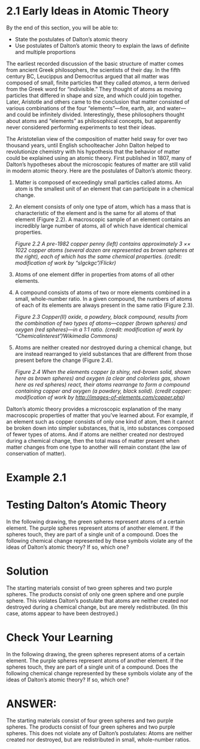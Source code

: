 # 2.1 Early Ideas in Atomic Theory 

By the end of this section, you will be able to:

*   State the postulates of Dalton’s atomic theory
*   Use postulates of Dalton’s atomic theory to explain the laws of definite and multiple proportions

The earliest recorded discussion of the basic structure of matter comes from ancient Greek philosophers, the scientists of their day. In the fifth century BC, Leucippus and Democritus argued that all matter was composed of small, finite particles that they called _atomos_, a term derived from the Greek word for “indivisible.” They thought of atoms as moving particles that differed in shape and size, and which could join together. Later, Aristotle and others came to the conclusion that matter consisted of various combinations of the four “elements”—fire, earth, air, and water—and could be infinitely divided. Interestingly, these philosophers thought about atoms and “elements” as philosophical concepts, but apparently never considered performing experiments to test their ideas.

The Aristotelian view of the composition of matter held sway for over two thousand years, until English schoolteacher John Dalton helped to revolutionize chemistry with his hypothesis that the behavior of matter could be explained using an atomic theory. First published in 1807, many of Dalton’s hypotheses about the microscopic features of matter are still valid in modern atomic theory. Here are the postulates of Dalton’s atomic theory.

1.  Matter is composed of exceedingly small particles called atoms. An atom is the smallest unit of an element that can participate in a chemical change.
2.  An element consists of only one type of atom, which has a mass that is characteristic of the element and is the same for all atoms of that element (Figure 2.2). A macroscopic sample of an element contains an incredibly large number of atoms, all of which have identical chemical properties.
    
    _Figure 2.2 A pre-1982 copper penny (left) contains approximately 3 ×× 1022 copper atoms (several dozen are represented as brown spheres at the right), each of which has the same chemical properties. (credit: modification of work by “slgckgc”/Flickr)_
    
3.  Atoms of one element differ in properties from atoms of all other elements.
4.  A compound consists of atoms of two or more elements combined in a small, whole-number ratio. In a given compound, the numbers of atoms of each of its elements are always present in the same ratio (Figure 2.3).
    
    _Figure 2.3 Copper(II) oxide, a powdery, black compound, results from the combination of two types of atoms—copper (brown spheres) and oxygen (red spheres)—in a 1:1 ratio. (credit: modification of work by “Chemicalinterest”/Wikimedia Commons)_
    
5.  Atoms are neither created nor destroyed during a chemical change, but are instead rearranged to yield substances that are different from those present before the change (Figure 2.4).
    
    _Figure 2.4 When the elements copper (a shiny, red-brown solid, shown here as brown spheres) and oxygen (a clear and colorless gas, shown here as red spheres) react, their atoms rearrange to form a compound containing copper and oxygen (a powdery, black solid). (credit copper: modification of work by http://images-of-elements.com/copper.php)_
    

Dalton’s atomic theory provides a microscopic explanation of the many macroscopic properties of matter that you’ve learned about. For example, if an element such as copper consists of only one kind of atom, then it cannot be broken down into simpler substances, that is, into substances composed of fewer types of atoms. And if atoms are neither created nor destroyed during a chemical change, then the total mass of matter present when matter changes from one type to another will remain constant (the law of conservation of matter).

# Example 2.1

# Testing Dalton’s Atomic Theory

In the following drawing, the green spheres represent atoms of a certain element. The purple spheres represent atoms of another element. If the spheres touch, they are part of a single unit of a compound. Does the following chemical change represented by these symbols violate any of the ideas of Dalton’s atomic theory? If so, which one?

# Solution

The starting materials consist of two green spheres and two purple spheres. The products consist of only one green sphere and one purple sphere. This violates Dalton’s postulate that atoms are neither created nor destroyed during a chemical change, but are merely redistributed. (In this case, atoms appear to have been destroyed.)

# Check Your Learning

In the following drawing, the green spheres represent atoms of a certain element. The purple spheres represent atoms of another element. If the spheres touch, they are part of a single unit of a compound. Does the following chemical change represented by these symbols violate any of the ideas of Dalton’s atomic theory? If so, which one?

# ANSWER:

The starting materials consist of four green spheres and two purple spheres. The products consist of four green spheres and two purple spheres. This does not violate any of Dalton’s postulates: Atoms are neither created nor destroyed, but are redistributed in small, whole-number ratios.
